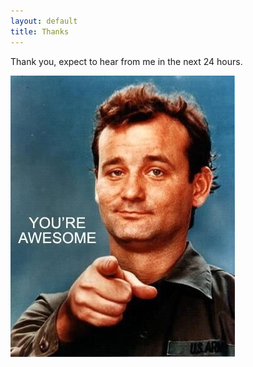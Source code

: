 ```yaml
---
layout: default
title: Thanks
---
```



Thank you, expect to hear from me in the next 24 hours.

<img src="/images/you_are_awesome.jpg">

